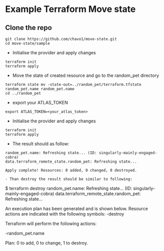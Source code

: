 # Example Terraform Move state


## Clone the repo

```
git clone https://github.com/chavo1/move-state.git
cd move-state/sample
```

- Initialise the provider and apply changes
```
terraform init
terraform apply
```
- Move the state of created resource and go to the random_pet directory
```
terraform state mv -state-out=../random_pet/terraform.tfstate random_pet.name random_pet.name
cd ../random_pet
```
- export your ATLAS_TOKEN
```
export ATLAS_TOKEN=<your_atlas_token>
```
- Initialise the provider and apply changes
```
terraform init
terraform apply
```
- The result should as follow:
```
random_pet.name: Refreshing state... (ID: singularly-mainly-engaged-cobra)
data.terraform_remote_state.random_pet: Refreshing state...

Apply complete! Resources: 0 added, 0 changed, 0 destroyed.

- Than destroy the result should be similar to following:

```
$ terraform destroy
random_pet.name: Refreshing state... (ID: singularly-mainly-engaged-cobra)
data.terraform_remote_state.random_pet: Refreshing state...

An execution plan has been generated and is shown below.
Resource actions are indicated with the following symbols:
  -destroy

Terraform will perform the following actions:

  -random_pet.name


Plan: 0 to add, 0 to change, 1 to destroy.
```
